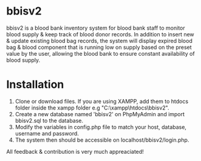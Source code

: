 # bbisv2
bbisv2 is a blood bank inventory system for blood bank staff to monitor blood supply & keep track of blood donor records. In addition to insert new & update existing
blood bag records, the system will display expired blood bag & blood component that is running low on supply based on the preset value by the user, allowing
the blood bank to ensure constant availability of blood supply.

# Installation
1. Clone or download files. If you are using XAMPP, add them to htdocs folder inside the xampp folder e.g "C:\xampp\htdocs\bbisv2".
2. Create a new database named 'bbisv2' on PhpMyAdmin and import bbisv2.sql to the database.
3. Modify the variables in config.php file to match your host, database, username and password.
4. The system then should be accessible on localhost/bbisv2/login.php.

All feedback & contribution is very much appreaciated!
